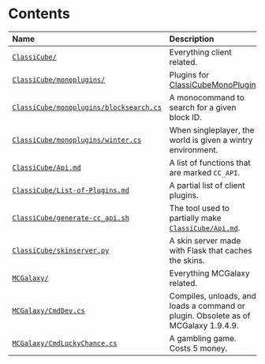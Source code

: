 # Contents
|Name|Description|
|:--|:--|
|[`ClassiCube/`](ClassiCube/)|Everything client related.|
|[`ClassiCube/monoplugins/`](ClassiCube/monoplugins/)|Plugins for [ClassiCubeMonoPlugin](https://github.com/yomcube/ClassiCubeMonoPlugin).|
|[`ClassiCube/monoplugins/blocksearch.cs`](ClassiCube/monoplugins/blocksearch.cs)|A monocommand to search for a given block ID.|
|[`ClassiCube/monoplugins/winter.cs`](ClassiCube/monoplugins/winter.cs)|When singleplayer, the world is given a wintry environment.|
|[`ClassiCube/Api.md`](ClassiCube/Api.md)|A list of functions that are marked `CC_API`.|
|[`ClassiCube/List-of-Plugins.md`](ClassiCube/List-of-Plugins.md)|A partial list of client plugins.|
|[`ClassiCube/generate-cc_api.sh`](ClassuCube/generate-cc_api.sh)|The tool used to partially make [`ClassiCube/Api.md`](ClassiCube/Api.md).|
|[`ClassiCube/skinserver.py`](ClassiCube/skinserver.py)|A skin server made with Flask that caches the skins.|
|[`MCGalaxy/`](MCGalaxy/)|Everything MCGalaxy related.|
|[`MCGalaxy/CmdDev.cs`](MCGalaxy/CmdDev.cs)|Compiles, unloads, and loads a command or plugin. Obsolete as of MCGalaxy 1.9.4.9.|
|[`MCGalaxy/CmdLuckyChance.cs`](MCGalaxy/CmdLuckyChance.cs)|A gambling game. Costs 5 money.|
